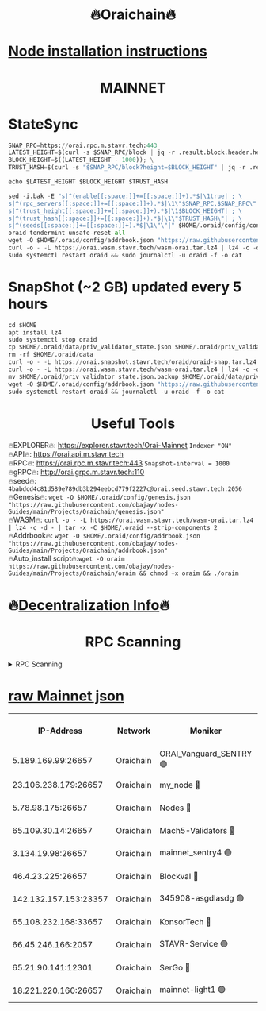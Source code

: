 <h1 align="center"> 🔥Oraichain🔥</h1>

[Node installation instructions](https://github.com/obajay/nodes-Guides/tree/main/Projects/Oraichain)
=
<h1 align="center"> MAINNET</h1>

# StateSync
```python
SNAP_RPC=https://orai.rpc.m.stavr.tech:443
LATEST_HEIGHT=$(curl -s $SNAP_RPC/block | jq -r .result.block.header.height); \
BLOCK_HEIGHT=$((LATEST_HEIGHT - 1000)); \
TRUST_HASH=$(curl -s "$SNAP_RPC/block?height=$BLOCK_HEIGHT" | jq -r .result.block_id.hash)

echo $LATEST_HEIGHT $BLOCK_HEIGHT $TRUST_HASH

sed -i.bak -E "s|^(enable[[:space:]]+=[[:space:]]+).*$|\1true| ; \
s|^(rpc_servers[[:space:]]+=[[:space:]]+).*$|\1\"$SNAP_RPC,$SNAP_RPC\"| ; \
s|^(trust_height[[:space:]]+=[[:space:]]+).*$|\1$BLOCK_HEIGHT| ; \
s|^(trust_hash[[:space:]]+=[[:space:]]+).*$|\1\"$TRUST_HASH\"| ; \
s|^(seeds[[:space:]]+=[[:space:]]+).*$|\1\"\"|" $HOME/.oraid/config/config.toml
oraid tendermint unsafe-reset-all
wget -O $HOME/.oraid/config/addrbook.json "https://raw.githubusercontent.com/obajay/nodes-Guides/main/Projects/Oraichain/addrbook.json"
curl -o - -L https://orai.wasm.stavr.tech/wasm-orai.tar.lz4 | lz4 -c -d - | tar -x -C $HOME/.oraid --strip-components 2
sudo systemctl restart oraid && sudo journalctl -u oraid -f -o cat
```
# SnapShot (~2 GB) updated every 5 hours
```python
cd $HOME
apt install lz4
sudo systemctl stop oraid
cp $HOME/.oraid/data/priv_validator_state.json $HOME/.oraid/priv_validator_state.json.backup
rm -rf $HOME/.oraid/data
curl -o - -L https://orai.snapshot.stavr.tech/oraid/oraid-snap.tar.lz4 | lz4 -c -d - | tar -x -C $HOME/.oraid --strip-components 2
curl -o - -L https://orai.wasm.stavr.tech/wasm-orai.tar.lz4 | lz4 -c -d - | tar -x -C $HOME/.oraid --strip-components 2
mv $HOME/.oraid/priv_validator_state.json.backup $HOME/.oraid/data/priv_validator_state.json
wget -O $HOME/.oraid/config/addrbook.json "https://raw.githubusercontent.com/obajay/nodes-Guides/main/Projects/Oraichain/addrbook.json"
sudo systemctl restart oraid && journalctl -u oraid -f -o cat
```

 <h1 align="center"> Useful Tools</h1>

🔥EXPLORER🔥:     https://explorer.stavr.tech/Orai-Mainnet        `Indexer "ON"` \
🔥API🔥:          https://orai.api.m.stavr.tech \
🔥RPC🔥:          https://orai.rpc.m.stavr.tech:443              `Snapshot-interval = 1000` \
🔥gRPC🔥:         http://orai.grpc.m.stavr.tech:110 \
🔥seed🔥:      `4babdcd4c81d589e789db3b294eebcd779f2227c@orai.seed.stavr.tech:2056` \
🔥Genesis🔥:   `wget -O $HOME/.oraid/config/genesis.json "https://raw.githubusercontent.com/obajay/nodes-Guides/main/Projects/Oraichain/genesis.json"` \
🔥WASM🔥:      `curl -o - -L https://orai.wasm.stavr.tech/wasm-orai.tar.lz4 | lz4 -c -d - | tar -x -C $HOME/.oraid --strip-components 2` \
🔥Addrbook🔥:  `wget -O $HOME/.oraid/config/addrbook.json "https://raw.githubusercontent.com/obajay/nodes-Guides/main/Projects/Oraichain/addrbook.json"` \
🔥Auto_install script🔥:`wget -O oraim https://raw.githubusercontent.com/obajay/nodes-Guides/main/Projects/Oraichain/oraim && chmod +x oraim && ./oraim`

🔥[Decentralization Info](https://github.com/obajay/StateSync-snapshots/tree/main/Projects/Oraichain/Decentralization)🔥
=
<h1 align="center"> RPC Scanning</h1>

<details>
<summary>RPC Scanning</summary>

<h2 align="center"> We scan nodes in real time every 4 hours. And we provide the final result of RPC endpoints.
We cannot influence the operation of these nodes in any way. </h2>


```python
If Voting Power is higher than 0 --> then the Node is a validator of the network and may be subject to attack and be a potential threat to the chain.
```
```python
We marked such validators with a red symbol
```

</details>

[raw Mainnet json](https://rpc-check.oraim.stavr.tech/oraim/rpc-oraim-result.json)
=


<table><tr><th>IP-Address</th><th>Network</th><th>Moniker</th><th>Latest Block Height</th><th>Earliest Block Height</th><th>Catching Up</th><th>Tx Index</th><th>Voting Power</th><th>Scan Time</th></tr><tr><td>5.189.169.99:26657</td><td>Oraichain</td><td>ORAI_Vanguard_SENTRY 🟢</td><td>15736159</td><td>0</td><td>False</td><td>on</td><td>0</td><td>2024-02-12T11:44:24.743661905UTC</td></tr><tr><td>23.106.238.179:26657</td><td>Oraichain</td><td>my_node 🔴</td><td>15736161</td><td>0</td><td>False</td><td>on</td><td>217968</td><td>2024-02-12T11:44:37.354228212UTC</td></tr><tr><td>5.78.98.175:26657</td><td>Oraichain</td><td>Nodes 🔴</td><td>15736163</td><td>0</td><td>False</td><td>off</td><td>164869</td><td>2024-02-12T11:44:45.432680856UTC</td></tr><tr><td>65.109.30.14:26657</td><td>Oraichain</td><td>Mach5-Validators 🔴</td><td>15736166</td><td>0</td><td>False</td><td>off</td><td>212</td><td>2024-02-12T11:45:06.083105831UTC</td></tr><tr><td>3.134.19.98:26657</td><td>Oraichain</td><td>mainnet_sentry4 🟢</td><td>15736162</td><td>1</td><td>False</td><td>on</td><td>0</td><td>2024-02-12T11:44:42.458392205UTC</td></tr><tr><td>46.4.23.225:26657</td><td>Oraichain</td><td>Blockval 🔴</td><td>15736167</td><td>10774049</td><td>False</td><td>off</td><td>281093</td><td>2024-02-12T11:45:08.503222017UTC</td></tr><tr><td>142.132.157.153:23357</td><td>Oraichain</td><td>345908-asgdlasdg 🟢</td><td>15736162</td><td>11956426</td><td>False</td><td>on</td><td>0</td><td>2024-02-12T11:44:41.758666967UTC</td></tr><tr><td>65.108.232.168:33657</td><td>Oraichain</td><td>KonsorTech 🔴</td><td>15736158</td><td>14344801</td><td>False</td><td>off</td><td>50365</td><td>2024-02-12T11:44:20.267496219UTC</td></tr><tr><td>66.45.246.166:2057</td><td>Oraichain</td><td>STAVR-Service 🟢</td><td>15736164</td><td>15529201</td><td>False</td><td>on</td><td>0</td><td>2024-02-12T11:45:03.446626277UTC</td></tr><tr><td>65.21.90.141:12301</td><td>Oraichain</td><td>SerGo 🔴</td><td>15736165</td><td>15636165</td><td>False</td><td>off</td><td>1</td><td>2024-02-12T11:44:58.733062359UTC</td></tr><tr><td>18.221.220.160:26657</td><td>Oraichain</td><td>mainnet-light1 🟢</td><td>15736164</td><td>15643601</td><td>False</td><td>on</td><td>0</td><td>2024-02-12T11:44:52.240087726UTC</td></tr></table>
